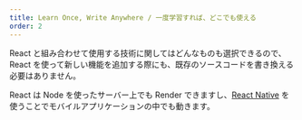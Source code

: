 ```yaml
---
title: Learn Once, Write Anywhere / 一度学習すれば、どこでも使える
order: 2
---
```


React と組み合わせて使用する技術に関してはどんなものも選択できるので、React を使って新しい機能を追加する際にも、既存のソースコードを書き換える必要はありません。

React は Node を使ったサーバー上でも Render できますし、[React Native](https://facebook.github.io/react-native/) を使うことでモバイルアプリケーションの中でも動きます。
